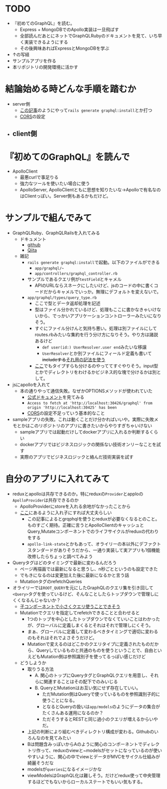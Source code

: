 # TODO
- 『初めてのGraphQL』を読む。
  - Express + MongoDBでのApollo実装は一旦飛ばす
  - 全部読んだあとにネットでGraphQLRubyのドキュメントを見て、いち早く実装できるようにする
  - その後興味あればExpressとMongoDBを学ぶ
- ↑の写経
- サンプルアプリを作る
- 本リポジトリの開発環境に活かす

# 結論始める時どんな手順を踏むか
- server側
  - [この記事](https://qiita.com/dkawabata/items/)のようにやって`rails generate graphql:install`とか打つ
  - [CORS](https://qiita.com/sugo/items/9c5f9cc5d88e6d7efa2d#rack-cors%E3%81%AE%E5%88%A9%E7%94%A8)の設定
- client側
  - 

# 『初めてのGraphQL』を読んで
- ApolloClient
  - 最悪curlで事足りる
  - 強力なツールを使いたい場合に使う
  - ApolloServer, ApolloClientともに思想を知りたいな→Apolloで有名なのはClientっぽい。Server側もあるかもだけど。
  
# サンプルで組んでみて
- GraphQLRuby、GraphQLRailsを入れてみる
  - ドキュメント
    - [github](https://github.com/rmosolgo/graphql-ruby)
    - [Qiita](https://qiita.com/dkawabata/items/4fd965ee6d7295386a8b)
  - 雑記
    - `rails generate graphql:install`で起動。以下のファイルができる
      - `app/graphql/~`
      - `app/controllers/graphql_controller.rb`
    - サンプルであるクエリ例が`testField`とキャメル
      - APIのURLならスネークにしたいけど、jsのコードの中に書くコードだからキャメルでいっか。無理にデフォルトを変えないで。
    - `app/graphql/types/query_type.rb`
      - ここで型とデータ返却処理を記述
      - 型はファイル分かれているけど、処理もここに書かなきゃいけないから、でっかいアプリケーションコントローラーみたいになりそう。
      - すぐにファイル分けんと気持ち悪い。処理は別ファイルにしてroutes.rbみたいな集約を行う分け方になりそう。やり方は諸説あるけど
        - `def user(id:) UserResolver.user end`みたいな移譲
        - `UserResolver`とか別ファイルにフィールド定義も書いて~~includeする~~[それ用の記法を使う](https://qiita.com/kshibata101/items/4fa24fea575c5e5e0ce1)
      - [ここ](https://blog.spacemarket.com/code/graphql-ruby-concerns/)でもタイプすらも分けるのやっててすぐやりそう。input型とかでディレクトリをわけるかビジネス的な塊で分けるかは別として。
- jsにapolloを入れて
  - 本の通りやって通信失敗。なぜかOPTIONSメソッドが使われていた
    - [公式ドキュメント](https://github.com/apollographql/apollo-client/blob/master/src/ApolloClient.ts)を見てみる
    - `Access to fetch at 'http://localhost:30426/graphql' from origin 'http://localhost:30425' has been`
    - [CORS](https://qiita.com/sugo/items/9c5f9cc5d88e6d7efa2d#rack-cors%E3%81%AE%E5%88%A9%E7%94%A8)の設定不足っていう基本的なこと
- sampleアプリの失敗。これは動くことだけ分かればいいや。実際に失敗メモとかはこのリポジトリのアプリに書きたいからやりすぎちゃいけない
  - sampleアプリでは起動だけしてdockerアプリに入れるか判断するくらい
  - dockerアプリではビジネスロジックの関係ない技術オンリーなことを試す
  - 実際のアプリでビジネスロジックと絡んだ技術実装を試す

# 自分のアプリに入れてみて
- reduxとapolloは共存できるのか。特にreduxの`Provider`とapploの`ApolloProvider`は共存できるのか
  - ApolloProviderにstoreを入れる余地がなかったことから
  - [ここ](https://qiita.com/pokotyan/items/e71b0f0bcc1903ce4f54#%E3%82%AF%E3%83%A9%E3%82%A4%E3%82%A2%E3%83%B3%E3%83%88%E5%81%B4%E3%81%AE%E5%AE%9F%E8%A3%85)にあるように入れ子にすれば大丈夫らしい
    - この記事によるとgrqphqlを使うとreduxが必要なくなるとのこと。ものすごく期待。正確に言うとApolloClientのキャッシュとQuery,Mutateコンポーネントでのライフサイクルがreduxの代わりをする
    - `apollo-link-state`とかもあって、オライリーの本以外にデファクトスタンダードがありそうだから、一通り実装して実アプリも1個機能改修したらちょっと調べてみよう
- Queryタグはどのタイミングで最新に変わるんだろう
  - ページ再描画では最新になると思うし、n秒ごとというのも設定できた
  - でもきになるのは変更加えた後に最新になるかと言う話
  - MutationタグのrefetchQueries
- オライリーでは`ROOT_QUERY`を元にしたGraphQLのクエリ集を引き回して`<Query>`タグを使っているけど、そんなことしたらトップダウンで管理しにくくなるんじゃないか？
  - [子コンポーネントで小さくクエリ使うことできそう](https://github.com/amberbit/commentable/blob/9de79bd90ba81719146390f52bb81ffeba327f11/apps/ui/assets/js/components/CommentableWidget.js)
  - Mutationでクエリを指定してrefetchできることと合わせると
    - 1つのトップを中心としたトップダウンでなくていいことはわかったが、グローバルに定義しまくるとそれはそれで管理しにくそう。
    - まぁ、グローバルに定義して変わるべきタイミングで適切に変わるのもそれはそれでよさそうだけど。
    - Mutationで変えるのはどこかのクエリタイプに定義されたものだから、Queryしているものと共通のものを使うということで、自由といえどもMutation側は参照識別子を使ってるっぽい感じだけど
  - どうしようか
    - 取りうる方法
      - A. 関心のトップにQueryタグとGraphQLクエリを用意し、それらに関連することはその配下でのみいじる
      - B. QueryとMutationはお互い気にせず存在していい。
        - ただMutation側はQueryで使っているものを参照識別子的に使うことになる。
        - となるとQueryの扱いは`app/models`のようにデータの集合がたくさんある運用になるのか？
        - ただそうするとRESTと同じ過小のクエリが増えるからいやだ。
    - 上記の判断により組むべきディレクトリ構成が変わる。Githubのいろんなのを見てみたい
    - Bは問題含みっぽいからAのように関心のコンポーネントでディレクトリ作って、reduxのviewと~modelsがセットになっているのが使いやすいように、関心の中でviewとデータがMVCをサイクル仕組みが綺麗そうだな
    - modelsが`queries`になるイメージかな
    - viewModelsはGraphQL化は難しそう。だけどredux使って中央管理するほどでもないからローカルステートでもいい気もする。